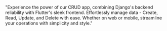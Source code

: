 "Experience the power of our CRUD app, combining Django's backend reliability with Flutter's sleek frontend. Effortlessly manage data - Create, Read, Update, and Delete with ease. Whether on web or mobile, streamline your operations with simplicity and style."
